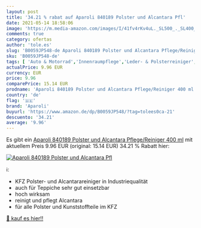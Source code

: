```yaml
---
layout: post
title: '34.21 % rabat auf Aparoli 840189 Polster und Alcantara Pfl'
date: 2021-05-14 18:58:06
image: 'https://m.media-amazon.com/images/I/41fv4rKv4uL._SL500_._SL400_.jpg'
comments: true
category: ofertas
author: 'tole.es'
slug: 'B0059JP548-de Aparoli 840189 Polster und Alcantara Pflege/Reiniger 400 ml'
sku: 'B0059JP548-de'
tags: [ 'Auto & Motorrad','Innenraumpflege','Leder- & Polsterreiniger','Reinigung & Pflege','aparoli', ]
actualPrice: 9.96 EUR
currency: EUR
price: 9.96
comparePrice: 15.14 EUR
prodname: 'Aparoli 840189 Polster und Alcantara Pflege/Reiniger 400 ml'
country: 'de'
flag: '🇩🇪'
brand: 'Aparoli'
buyurl: 'https://www.amazon.de/dp/B0059JP548/?tag=tolees0ca-21'
descuento: '34.21'
average: '9.96'
---
```


Es gibt ein [Aparoli 840189 Polster und Alcantara Pflege/Reiniger 400 ml](https://www.amazon.de/dp/B0059JP548/?tag=tolees0ca-21) mit aktuellem Preis 9.96 EUR (original: 15.14 EUR) 34.21 % Rabatt hier:

[![Aparoli 840189 Polster und Alcantara Pfl](https://m.media-amazon.com/images/I/41fv4rKv4uL._SL500_._SL400_.jpg)](https://www.amazon.de/dp/B0059JP548/?tag=tolees0ca-21)

ℹ️:

- KFZ Polster- und Alcantarareiniger in Industriequalität
- auch für Teppiche sehr gut einsetzbar
- hoch wirksam
- reinigt und pflegt Alcantara
- für alle Polster und Kunststoffteile im KFZ

[🛒 kauf es hier!!](https://www.amazon.de/dp/B0059JP548/?tag=tolees0ca-21)
